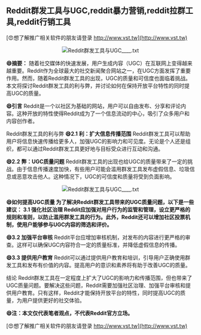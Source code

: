 ## **Reddit群发工具与UGC,reddit暴力营销,reddit拉群工具,reddit行销工具**

[😍想了解推广相关软件的朋友请登录 http://www.vst.tw](http://www.vst.tw)

 <center><img src="https://vst.tw/MP4/tuiguang/png/5.png" alt="Reddit群发工具与UGC____.txt"></center>

**😄摘要：**
随着社交媒体的快速发展，用户生成内容（UGC）在互联网上变得越来越重要。Reddit作为全球最大的社交新闻聚合网站之一，在UGC方面发挥了重要作用。然而，随着Reddit群发工具的出现，UGC的质量和可信度也面临着挑战。本文将探讨Reddit群发工具的利与弊，并讨论如何在保持开放平台特性的同时提高UGC的质量。

**😄引言**
Reddit是一个以社区为基础的网站，用户可以自由发布、分享和评论内容。这种开放的特性使得Reddit成为了一个信息流动的中心，吸引了众多用户和内容创作者。

Reddit群发工具的利与弊
**😄2.1 利：扩大信息传播范围**
Reddit群发工具可以帮助用户将信息快速传播给更多人，加强UGC的影响力和可见度。无论是个人还是组织，都可以通过Reddit群发工具更好地与目标受众进行互动和沟通。

**😄2.2 弊：UGC质量问题**
Reddit群发工具的出现也给UGC的质量带来了一定的挑战。由于信息传播速度加快，有些用户可能会滥用群发工具发布虚假信息、垃圾信息或恶意攻击他人。这种情况下，UGC的可信度和质量将受到负面影响。

 <center><img src="https://vst.tw/MP4/tuiguang/png/4.png" alt="Reddit群发工具与UGC____.txt"></center>

**😄如何提高UGC质量 为了解决Reddit群发工具带来的UGC质量问题，以下是一些建议： 3.1 强化社区治理 Reddit应加强对用户行为的监管和管理，设立更严格的规则和准则，以防止滥用群发工具的行为。此外，Reddit还可以增加社区投票机制，使用户能够参与UGC内容的筛选和评价。**

**😄3.2 加强平台审核**
Reddit平台应增加审核机制，对发布的内容进行更严格的审查。这样可以确保UGC内容符合一定的质量标准，并降低虚假信息的传播。

**😄3.3 提供用户教育**
Reddit可以通过提供用户教育和培训，引导用户正确使用群发工具和发布有价值的内容。提高用户的意识和素养将有助于改善UGC的质量。

结论 Reddit群发工具在一定程度上扩大了UGC的影响力和传播范围，但也带来了UGC质量问题。要解决这些问题，Reddit需要加强社区治理、加强平台审核和提供用户教育。只有这样，Reddit才能保持开放平台的特性，同时提高UGC的质量，为用户提供更好的社交体验。

**😄注：本文仅代表笔者观点，不代表Reddit官方立场。**

[😍想了解推广相关软件的朋友请登录 http://www.vst.tw](http://www.vst.tw)



